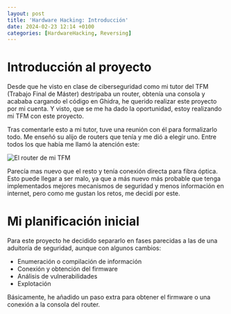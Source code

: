 ```yaml
---
layout: post
title: 'Hardware Hacking: Introducción'
date: 2024-02-23 12:14 +0100
categories: [HardwareHacking, Reversing]
---
```


# Introducción al proyecto 
Desde que he visto en clase de ciberseguridad como mi tutor del TFM (Trabajo Final de Máster) destripaba un router, obtenía una consola y acababa cargando el código en Ghidra, he querido realizar este proyecto por mi cuenta. Y visto, que se me ha dado la oportunidad, estoy realizando mi TFM con este proyecto.

Tras comentarle esto a mi tutor, tuve una reunión con él para formalizarlo todo. Me enseñó su alijo de routers que tenía y me dió a elegir uno. Entre todos los que había me llamó la atención este:

![El router de mi TFM]()

Parecía mas nuevo que el resto y tenía conexión directa para fibra óptica. Esto puede llegar a ser malo, ya que a más nuevo más probable que tenga implementados mejores mecanismos de seguridad y menos información en internet, pero como me gustan los retos, me decidí por este.

# Mi planificación inicial

Para este proyecto he decidido separarlo en fases parecidas a las de una aduitoría de seguridad, aunque con algunos cambios:

* Enumeración o compilación de información
* Conexión y obtención del firmware
* Análisis de vulnerabilidades 
* Explotación

Básicamente, he añadido un paso extra para obtener el firmware o una conexión a la consola del router. 